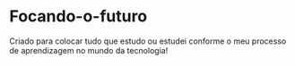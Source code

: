 # Focando-o-futuro
 Criado para colocar tudo que estudo ou estudei conforme o meu processo de aprendizagem no mundo da tecnologia!
